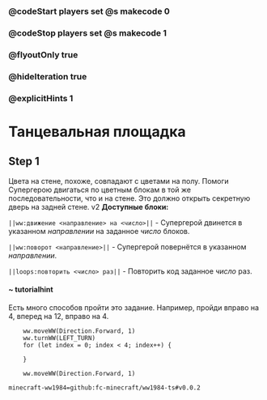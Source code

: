 ### @codeStart players set @s makecode 0
### @codeStop players set @s makecode 1

### @flyoutOnly true
### @hideIteration true
### @explicitHints 1

# Танцевальная площадка

## Step 1
Цвета на стене, похоже, совпадают с цветами на полу. Помоги Супергерою двигаться по цветным блокам в той же последовательности, что и на стене. Это должно открыть секретную дверь на задней стене.
v2
**Доступные блоки:**

``||ww:движение <направление> на <число>||`` - Супергерой двинется в указанном *направлении* на заданное *число* блоков.

``||ww:поворот <направление>||`` - Супергерой повернётся в указанном *направлении*.

``||loops:повторить <число> раз||`` - Повторить код заданное *число* раз.

#### ~ tutorialhint
Есть много способов пройти это задание. Например, пройди вправо на 4, вперед на 12, вправо на 4.

```ghost
    ww.moveWW(Direction.Forward, 1)
    ww.turnWW(LEFT_TURN)
    for (let index = 0; index < 4; index++) {
        
    }
```
```template
    ww.moveWW(Direction.Forward, 1)
```
```package
minecraft-ww1984=github:fc-minecraft/ww1984-ts#v0.0.2
```
